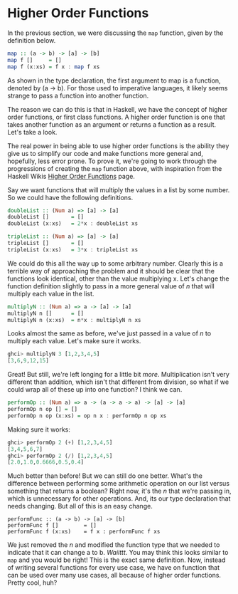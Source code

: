 # Higher Order Functions

In the previous section, we were discussing the `map` function, given by the definition below.

```haskell
map :: (a -> b) -> [a] -> [b]
map f []     = []
map f (x:xs) = f x : map f xs
```

As shown in the type declaration, the first argument to map is a function, denoted by (a -> b). For those used to imperative languages, it likely seems strange to pass a function into another function. 

The reason we can do this is that in Haskell, we have the concept of higher order functions, or first class functions. A higher order function is one that takes another function as an argument or returns a function as a result. Let's take a look.

The real power in being able to use higher order functions is the ability they give us to simplify our code and make functions more general and, hopefully, less error prone. To prove it, we're going to work through the progressions of creating the `map` function above, with inspiration from the Haskell Wikis [Higher Order Functions](https://www.haskell.org/haskellwiki/Higher_order_function) page. 

Say we want functions that will multiply the values in a list by some number. So we could have the following definitions.

```haskell
doubleList :: (Num a) => [a] -> [a]
doubleList []       = []
doubleList (x:xs)   = 2*x : doubleList xs

tripleList :: (Num a) => [a] -> [a]
tripleList []       = []
tripleList (x:xs)   = 3*x : tripleList xs
```
We could do this all the way up to some arbitrary number. Clearly this is a terrible way of approaching the problem and it should be clear that the functions look identical, other than the value multiplying x. Let's change the function definition slightly to pass in a more general value of *n* that will multiply each value in the list.

```haskell
multiplyN :: (Num a) => a -> [a] -> [a]
multiplyN n []      = []
multiplyN n (x:xs)  = n*x : multiplyN n xs
```
Looks almost the same as before, we've just passed in a value of *n* to multiply each value. Let's make sure it works.

```haskell
ghci> multiplyN 3 [1,2,3,4,5]
[3,6,9,12,15]
```

Great! But still, we're left longing for a little bit *more*. Multiplication isn't very different than addition, which isn't that different from division, so what if we could wrap all of these up into one function? I think we can.

```haskell
performOp :: (Num a) => a -> (a -> a -> a) -> [a] -> [a]
performOp n op [] = []
performOp n op (x:xs) = op n x : performOp n op xs
```
Making sure it works:

```haskell
ghci> performOp 2 (+) [1,2,3,4,5]
[3,4,5,6,7]
ghci> performOp 2 (/) [1,2,3,4,5]
[2.0,1.0,0.6666,0.5,0.4]
```

Much better than before! But we can still do one better. What's the difference between performing some arithmetic operation on our list versus something that returns a boolean? Right now, it's the *n* that we're passing in, which is unnecessary for other operations. And, its our type declaration that needs changing. But all of this is an easy change.

```
performFunc :: (a -> b) -> [a] -> [b]
performFunc f []        = []
performFunc f (x:xs)    = f x : performFunc f xs
```
We just removed the *n* and modified the function type that we needed to indicate that it can change a to b. *Waiittt*. You may think this looks similar to `map` and you would be right! This is the exact same definition. Now, instead of writing several functions for every use case, we have on function that can be used over many use cases, all because of higher order functions. Pretty cool, huh? 


















 